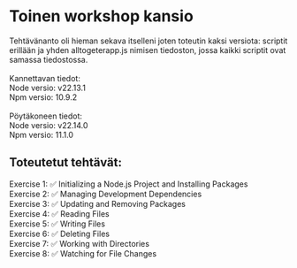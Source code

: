 # Toinen workshop kansio
Tehtävänanto oli hieman sekava itselleni joten toteutin kaksi versiota: scriptit erillään ja yhden alltogeterapp.js nimisen tiedoston, jossa kaikki scriptit ovat samassa tiedostossa.
<br><br>
Kannettavan tiedot:  
Node versio: v22.13.1  
Npm versio: 10.9.2 
<br><br> 
Pöytäkoneen tiedot:  
Node versio: v22.14.0  
Npm versio: 11.1.0
## Toteutetut tehtävät:
Exercise 1: ✅ Initializing a Node.js Project and Installing Packages  
Exercise 2: ✅ Managing Development Dependencies   
Exercise 3: ✅ Updating and Removing Packages  
Exercise 4: ✅ Reading Files  
Exercise 5: ✅ Writing Files  
Exercise 6: ✅ Deleting Files  
Exercise 7: ✅ Working with Directories  
Exercise 8: ✅ Watching for File Changes  

